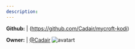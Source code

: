 ```yaml
---
description: 
---
```



**Github:** | (https://github.com/Cadair/mycroft-kodi)

**Owner:** | [@Cadair](https://github.com/Cadair) ![avatart](https://avatars2.githubusercontent.com/u/1391051?v=4)

